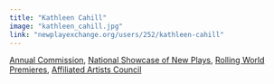 ```yaml
---
title: "Kathleen Cahill"
image: "kathleen_cahill.jpg"
link: "newplayexchange.org/users/252/kathleen-cahill"
---
```


[Annual Commission](/programs/commissions), [National Showcase of New Plays](/programs/national-showcase-of-new-plays), [Rolling World Premieres](/programs/rolling-world-premieres), [Affiliated Artists Council](/about/affiliated-artists-council)
